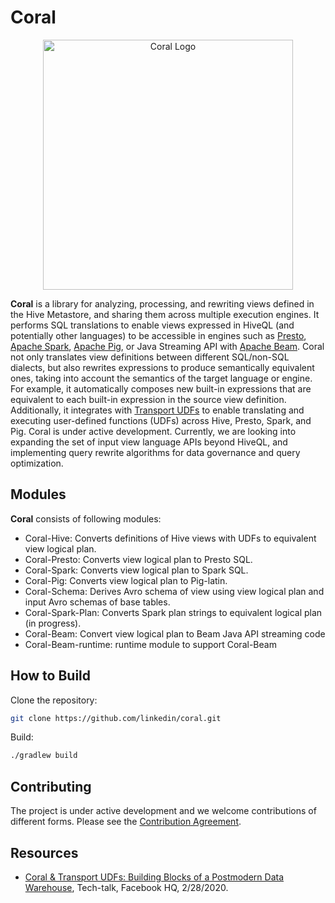 # Coral
<p align="center">
 <img src="docs/coral-logo.png" width="400" title="Coral Logo">
</p>

**Coral** is a library for analyzing, processing, and rewriting views defined in the Hive Metastore, and sharing them
across multiple execution engines. It performs SQL translations to enable views expressed in HiveQL (and potentially
other languages) to be accessible in engines such as [Presto](https://prestosql.io/),
[Apache Spark](https://spark.apache.org/), [Apache Pig](https://pig.apache.org/), 
or Java Streaming API with [Apache Beam](https://beam.apache.org/).
Coral not only translates view definitions between different SQL/non-SQL dialects, but also rewrites expressions to
produce semantically equivalent ones, taking into account the semantics of the target language or engine.
For example, it automatically composes new built-in expressions that are equivalent to each built-in expression in the
 source view definition. Additionally, it integrates with [Transport UDFs](https://github.com/linkedin/transport)
to enable translating and executing user-defined functions (UDFs) across Hive, Presto, Spark, and Pig. Coral is under
active development. Currently, we are looking into expanding the set of input view language APIs beyond HiveQL,
and implementing query rewrite algorithms for data governance and query optimization.

## Modules
**Coral** consists of following modules:
- Coral-Hive: Converts definitions of Hive views with UDFs to equivalent view logical plan.
- Coral-Presto: Converts view logical plan to Presto SQL.
- Coral-Spark: Converts view logical plan to Spark SQL.
- Coral-Pig: Converts view logical plan to Pig-latin.
- Coral-Schema: Derives Avro schema of view using view logical plan and input Avro schemas of base tables.
- Coral-Spark-Plan: Converts Spark plan strings to equivalent logical plan (in progress).
- Coral-Beam: Convert view logical plan to Beam Java API streaming code
- Coral-Beam-runtime: runtime module to support Coral-Beam

## How to Build
Clone the repository:
```bash
git clone https://github.com/linkedin/coral.git
```
Build:
```bash
./gradlew build
```

## Contributing
The project is under active development and we welcome contributions of different forms.
Please see the [Contribution Agreement](CONTRIBUTING.md).

## Resources
- [Coral & Transport UDFs: Building Blocks of a Postmodern Data Warehouse](https://www.slideshare.net/walaa_eldin_moustafa/coral-transport-udfs-building-blocks-of-a-postmodern-data-warehouse-229545076), Tech-talk, Facebook HQ, 2/28/2020.
